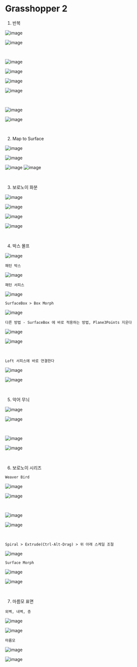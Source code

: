 Grasshopper 2
===============

1. 반복

![image](https://user-images.githubusercontent.com/30430227/147461855-d4f9274f-45a5-4663-be30-7d86468c2cf7.png)

![image](https://user-images.githubusercontent.com/30430227/147461758-3e6b2b1d-7e8b-4418-b749-9ab08cdc7426.png)

<br>

![image](https://user-images.githubusercontent.com/30430227/147462135-862f14ff-52f9-4bf3-82b3-db55dd96e722.png)

![image](https://user-images.githubusercontent.com/30430227/147462154-23e97e43-22d7-4638-bca7-9d1f46ead1ab.png)

![image](https://user-images.githubusercontent.com/30430227/147462302-42626d18-361f-45ae-928b-580be9e8ad1d.png)

![image](https://user-images.githubusercontent.com/30430227/147462325-78325003-81b3-42d2-b109-5d0bf328a70d.png)

<br>

![image](https://user-images.githubusercontent.com/30430227/147467765-41ea8943-5b30-4763-9b36-a37e8a2d2a54.png)

![image](https://user-images.githubusercontent.com/30430227/147467779-2b94b109-916f-4a85-ae0a-6326e296cf23.png)

<br>

2. Map to Surface

![image](https://user-images.githubusercontent.com/30430227/147468598-f5b13c4e-a668-49c3-9856-6443cd98e9a7.png)

![image](https://user-images.githubusercontent.com/30430227/147468639-3cd4b9f5-c54b-4a0f-af29-22cde78c7544.png)

![image](https://user-images.githubusercontent.com/30430227/147468988-59d0d81d-4fd4-4c92-8104-f868816e4929.png)
![image](https://user-images.githubusercontent.com/30430227/147469014-6dff9969-46c8-4ae5-917a-9e3883c00956.png)

<br>

3. 보로노이 화분

![image](https://user-images.githubusercontent.com/30430227/147469498-84618bf6-a5c8-43d0-a103-01023d587d1a.png)

![image](https://user-images.githubusercontent.com/30430227/147469482-8602dbba-2a8a-4eef-afe1-2920facc4893.png)

![image](https://user-images.githubusercontent.com/30430227/147470770-7cbf1ca8-42fb-476e-aa85-7ce71171c71d.png)

![image](https://user-images.githubusercontent.com/30430227/147470726-e127e6b4-bf4e-4e71-91d3-526cfb99417e.png)

<br>

4. 박스 몰프 

![image](https://user-images.githubusercontent.com/30430227/147516778-a1783c98-4d0a-4d75-81b9-aaeac217c80e.png)

`패턴 박스`

![image](https://user-images.githubusercontent.com/30430227/147516817-dbdc6119-28d0-4f47-9217-d2e3148b91e1.png)

`패턴 서피스`

![image](https://user-images.githubusercontent.com/30430227/147516887-4b3005b1-3307-48bf-81ac-03e02e2dc0b9.png)

`SurfaceBox > Box Morph`

![image](https://user-images.githubusercontent.com/30430227/147516937-c2523993-14ac-4d54-ac73-6161076544f3.png)

`다른 방법 - SurfaceBox 에 바로 적용하는 방법, Plane3Points 지운다`

![image](https://user-images.githubusercontent.com/30430227/147518311-6217f36e-6aab-4891-92b4-b430ea3e0f40.png)

![image](https://user-images.githubusercontent.com/30430227/147518407-ddd8c993-25c3-46b0-8c2c-e4a7adb49394.png)

<br>

`Loft 서피스에 바로 연결한다`

![image](https://user-images.githubusercontent.com/30430227/147519129-8d6ff44d-dfdc-4579-9771-a4f254ab9652.png)

![image](https://user-images.githubusercontent.com/30430227/147519169-f3f6b96a-8bee-4d7b-b924-b58903854111.png)

<br>

5. 악어 무늬 

![image](https://user-images.githubusercontent.com/30430227/147530466-30a03444-b0cf-4571-b613-c7d122fa6265.png)

![image](https://user-images.githubusercontent.com/30430227/147530513-fc6f06da-2e91-4291-a6b2-9421f0e5f7e0.png)

<br>

![image](https://user-images.githubusercontent.com/30430227/147530736-5868912e-4c4a-47c7-9621-33fb47960eaf.png)

![image](https://user-images.githubusercontent.com/30430227/147530790-57234820-b66e-4f34-8466-fa6859b913e6.png)

<br>

6. 보로노이 시리즈 

`Weaver Bird`

![image](https://user-images.githubusercontent.com/30430227/147532025-309f2d59-211f-45a3-82fb-30b93eb5c987.png)

![image](https://user-images.githubusercontent.com/30430227/147532089-62f5a73c-33ee-40a2-bf1e-d99d988d9cd3.png)

<br>

![image](https://user-images.githubusercontent.com/30430227/147532937-ecc58b1c-afd9-4b9f-b0a8-c73fed5af284.png)

![image](https://user-images.githubusercontent.com/30430227/147533011-3ef0f315-564e-4588-8027-b5992ca6ed89.png)

<br>

`Spiral > Extrude(Ctrl-Alt-Drag) > 위 아래 스케일 조절` 

![image](https://user-images.githubusercontent.com/30430227/147533612-3c4ca628-3f82-46af-8924-b3a45af179f8.png)

`Surface Morph`

![image](https://user-images.githubusercontent.com/30430227/147535083-29e46eab-d308-4234-a817-580ff7e56fe4.png)

![image](https://user-images.githubusercontent.com/30430227/147535198-0f187197-e24d-416d-9c9a-fbb06efbe920.png)

<br>

7. 마름모 표면

`외벽, 내벽, 층`

![image](https://user-images.githubusercontent.com/30430227/147551384-0f2a5b48-5b3b-4e0d-a32b-af791bbc79b7.png)

![image](https://user-images.githubusercontent.com/30430227/147551548-74968ec0-c569-4fd2-ac49-cd9ee3fffba9.png)

`마름모`

![image](https://user-images.githubusercontent.com/30430227/147551948-f5ef567d-bf97-4f3b-9ea0-c5cd14e3a165.png)

![image](https://user-images.githubusercontent.com/30430227/147551805-96bc2c36-7bea-4c7e-8e8b-bcc086f3f83e.png)













